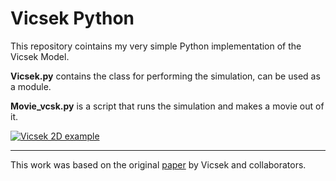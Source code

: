 # Vicsek Python
This repository cointains my very simple Python implementation of the Vicsek Model.

**Vicsek.py** contains the class for performing the simulation, can be used as a module.

**Movie_vcsk.py** is a script that runs the simulation and makes a movie out of it.
 
[![Vicsek 2D example](http://img.youtube.com/vi/TR5vrJL48/0.jpg)](https://www.youtube.com/watch?v=TR5vrJL48 "vicsek 2d") 

---
 
This work was based on the original [paper](https://journals.aps.org/prl/abstract/10.1103/PhysRevLett.75.1226) by Vicsek and collaborators.
